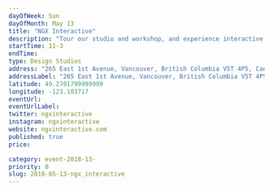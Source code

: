 ```yaml
---
dayOfWeek: Sun
dayOfMonth: May 13
title: "NGX Interactive"
description: "Tour our studio and workshop, and experience interactive exhibits at different stages, from early development prototypes to projects near installation. Give your input on our exhibits via our visitor experience evaluation methods or chat with us about the future of technology in the cultural sector."
startTime: 11-3
endTime: 
type: Design Studios
address: "265 East 1st Avenue, Vancouver, British Columbia V5T 4P5, Canada, Vancouver, BC, Canada"
addressLabel: "265 East 1st Avenue, Vancouver, British Columbia V5T 4P5, Canada"
latitude: 49.2701799999999
longitude: -123.103717
eventUrl: 
eventUrlLabel: 
twitter: ngxinteractive
instagram: ngxinteractive
website: ngxinteractive.com
published: true
price: 

category: event-2018-13-
priority: 0
slug: 2018-05-13-ngx_interactive
---
```

